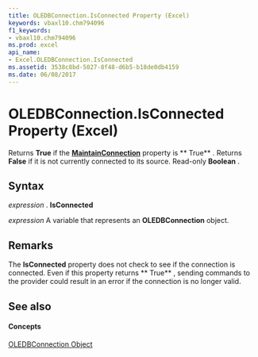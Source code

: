 ```yaml
---
title: OLEDBConnection.IsConnected Property (Excel)
keywords: vbaxl10.chm794096
f1_keywords:
- vbaxl10.chm794096
ms.prod: excel
api_name:
- Excel.OLEDBConnection.IsConnected
ms.assetid: 3538c8bd-5027-8f48-d6b5-b18de0db4159
ms.date: 06/08/2017
---
```



# OLEDBConnection.IsConnected Property (Excel)

Returns  **True** if the **[MaintainConnection](Excel.OLEDBConnection.MaintainConnection.md)** property is ** True** . Returns **False** if it is not currently connected to its source. Read-only **Boolean** .


## Syntax

 _expression_ . **IsConnected**

 _expression_ A variable that represents an **OLEDBConnection** object.


## Remarks

The  **IsConnected** property does not check to see if the connection is connected. Even if this property returns ** True** , sending commands to the provider could result in an error if the connection is no longer valid.


## See also


#### Concepts


[OLEDBConnection Object](Excel.OLEDBConnection.md)


